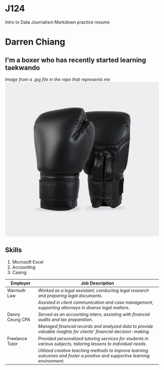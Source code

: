 # J124
Intro to Data Journalism Markdown practice resume
# Darren Chiang
## I'm a boxer who has recently started learning taekwando

*Image from a .jpg file in the repo that represents me* <br/>
!['Gloves','Boxing Gloves'](/box.jpg) <br/>

## Skills
1.  Microsoft Excel
2.  Accounting
3.  Casing

| Employer           | Job Description                                                                                                          |
|--------------------|--------------------------------------------------------------------------------------------------------------------------|
| Warmuth Law        | *Worked as a legal assistant, conducting legal research and preparing legal documents.*                                |
|                    | *Assisted in client communication and case management, supporting attorneys in diverse legal matters.*                 |
| Danny Ceung CPA    | *Served as an accounting intern, assisting with financial audits and tax preparation.*                                 |
|                    | *Managed financial records and analyzed data to provide valuable insights for clients' financial decision-making.*      |
| Freelance Tutor    | *Provided personalized tutoring services for students in various subjects, tailoring lessons to individual needs.*     |
|                    | *Utilized creative teaching methods to improve learning outcomes and foster a positive and supportive learning environment.*|

